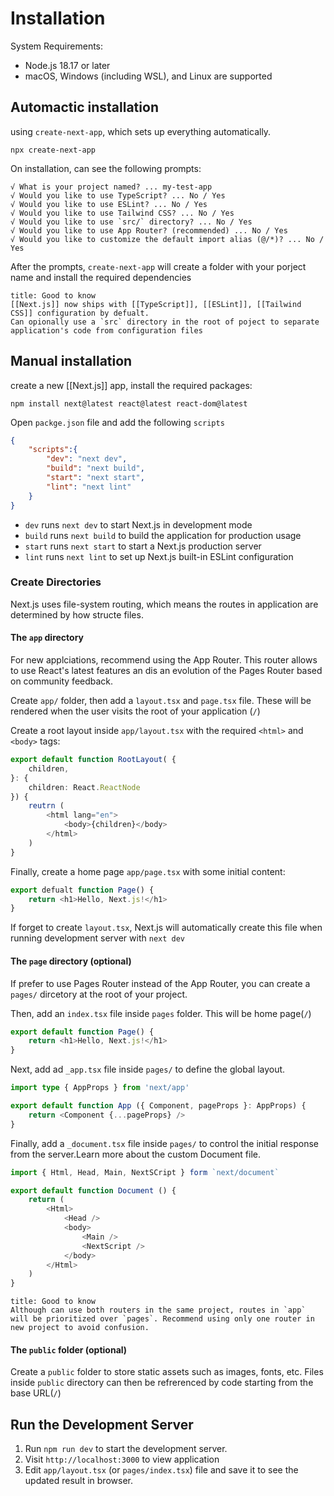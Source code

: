 # Installation

System Requirements:
- Node.js 18.17 or later
- macOS, Windows (including WSL), and Linux are supported

## Automactic installation
using `create-next-app`, which sets up everything automatically. 
```shell
npx create-next-app
```

On installation, can see the following prompts:
```shell
√ What is your project named? ... my-test-app
√ Would you like to use TypeScript? ... No / Yes
√ Would you like to use ESLint? ... No / Yes
√ Would you like to use Tailwind CSS? ... No / Yes
√ Would you like to use `src/` directory? ... No / Yes
√ Would you like to use App Router? (recommended) ... No / Yes
√ Would you like to customize the default import alias (@/*)? ... No / Yes
```

After the prompts, `create-next-app` will create a folder with your porject name and install the required dependencies

```ad-check
title: Good to know
[[Next.js]] now ships with [[TypeScript]], [[ESLint]], [[Tailwind CSS]] configuration by defualt.
Can opionally use a `src` directory in the root of poject to separate application's code from configuration files
```

## Manual installation
create a new [[Next.js]] app, install the required packages:
```shell
npm install next@latest react@latest react-dom@latest
```
Open `packge.json` file and add the following `scripts`
```json
{
	"scripts":{
		"dev": "next dev",
		"build": "next build",
		"start": "next start",
		"lint": "next lint"
	}
}
```
+ `dev` runs `next dev` to start Next.js in development mode
+ `build` runs `next build` to build the application for production usage
+ `start` runs `next start` to start a Next.js production server
+ `lint` runs `next lint` to set up Next.js built-in ESLint configuration

### Create Directories
Next.js uses file-system routing, which means the routes in application are determined by how structe files. 

#### The `app` directory
For new applciations, recommend using the App Router. This router allows to use React's latest features an dis an evolution of the Pages Router based on community feedback.

Create `app/` folder, then add a `layout.tsx` and `page.tsx` file. These will be rendered when the user visits the root of your application (`/`)

Create a root layout inside `app/layout.tsx` with the required `<html>` and `<body>` tags:
```typescript
export default function RootLayout( {
	children,
}: {
	children: React.ReactNode
}) {
	reutrn (
		<html lang="en">
			<body>{children}</body>
		</html>
	)
}
```
Finally, create a home page `app/page.tsx` with some initial content:
```TypeScript
export defualt function Page() {
	return <h1>Hello, Next.js!</h1>
}
```
If forget to create `layout.tsx`, Next.js will automatically create this file when running development server with `next dev`

#### The `page` directory (optional)
If prefer to use Pages Router instead of the App Router, you can create a `pages/` dircetory at the root of your project.

Then, add an `index.tsx` file inside `pages` folder. This will be home page(`/`)
```TypeScript
export default function Page() {
	return <h1>Hello, Next.js!</h1>
}
```
Next, add ad `_app.tsx` file inside `pages/` to define the global layout. 
```typescript
import type { AppProps } from 'next/app'

export default function App ({ Component, pageProps }: AppProps) {
	return <Component {...pageProps} />
}
```
Finally, add a `_document.tsx` file inside `pages/` to control the initial response from the server.Learn more about the custom Document file.
```typescript
import { Html, Head, Main, NextSCript } form `next/document`

export default function Document () {
	return (
		<Html>
			<Head />
			<body>
				<Main />
				<NextScript />
			</body>
		</Html>
	)
}
```

```ad-check
title: Good to know
Although can use both routers in the same project, routes in `app` will be prioritized over `pages`. Recommend using only one router in new project to avoid confusion.
```

#### The `public` folder (optional)
Create a `public` folder to store static assets such as images, fonts, etc. Files inside `public` directory can then be refrerenced by code starting from the base URL(`/`)

## Run the Development Server
1. Run `npm run dev` to start the development server.
2. Visit `http://localhost:3000` to view application
3. Edit `app/layout.tsx` (or `pages/index.tsx`) file and save it to see the updated result in browser.